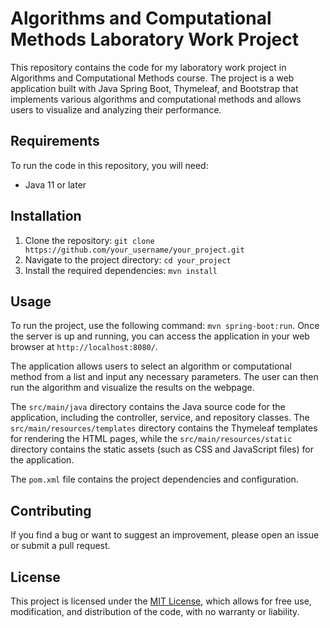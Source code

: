 # Algorithms and Computational Methods Laboratory Work Project

This repository contains the code for my laboratory work project in Algorithms and Computational Methods course. 
The project is a web application built with Java Spring Boot, Thymeleaf, and Bootstrap that implements various 
algorithms and computational methods and allows users to visualize and analyzing their performance.

## Requirements

To run the code in this repository, you will need:

- Java 11 or later

## Installation

1. Clone the repository: `git clone https://github.com/your_username/your_project.git`
2. Navigate to the project directory: `cd your_project`
3. Install the required dependencies: `mvn install`

## Usage

To run the project, use the following command: `mvn spring-boot:run`. Once the server is up and running, you can access the application in your web browser at `http://localhost:8080/`.

The application allows users to select an algorithm or computational method from a list and input any necessary parameters. The user can then run the algorithm and visualize the results on the webpage.

The `src/main/java` directory contains the Java source code for the application, including the controller, service, and repository classes. The `src/main/resources/templates` directory contains the Thymeleaf templates for rendering the HTML pages, while the `src/main/resources/static` directory contains the static assets (such as CSS and JavaScript files) for the application.

The `pom.xml` file contains the project dependencies and configuration.

## Contributing

If you find a bug or want to suggest an improvement, please open an issue or submit a pull request.

## License

This project is licensed under the [MIT License](LICENSE), which allows for free use, modification, and distribution of the code, with no warranty or liability.
